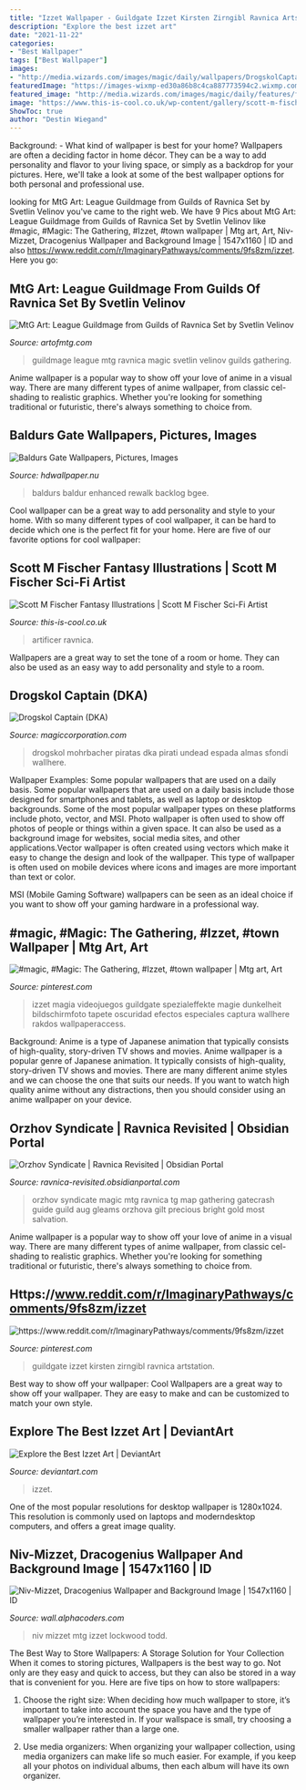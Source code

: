 ```yaml
---
title: "Izzet Wallpaper - Guildgate Izzet Kirsten Zirngibl Ravnica Artstation"
description: "Explore the best izzet art"
date: "2021-11-22"
categories:
- "Best Wallpaper"
tags: ["Best Wallpaper"]
images:
- "http://media.wizards.com/images/magic/daily/wallpapers/DrogskolCaptain_DKA_2560x1600_Wallpaper.jpg"
featuredImage: "https://images-wixmp-ed30a86b8c4ca887773594c2.wixmp.com/f/7c1a7ee8-ee25-4224-b5bf-ec4d43489c77/dartqbg-57fdc724-abf7-44f7-9786-57a86ee09733.jpg/v1/fill/w_197,h_350,q_70,strp/izzet_league_smartphone_wallpaper_1080p_by_locix_ita_dartqbg-350t.jpg?token=eyJ0eXAiOiJKV1QiLCJhbGciOiJIUzI1NiJ9.eyJzdWIiOiJ1cm46YXBwOjdlMGQxODg5ODIyNjQzNzNhNWYwZDQxNWVhMGQyNmUwIiwiaXNzIjoidXJuOmFwcDo3ZTBkMTg4OTgyMjY0MzczYTVmMGQ0MTVlYTBkMjZlMCIsIm9iaiI6W1t7ImhlaWdodCI6Ijw9MTgyMSIsInBhdGgiOiJcL2ZcLzdjMWE3ZWU4LWVlMjUtNDIyNC1iNWJmLWVjNGQ0MzQ4OWM3N1wvZGFydHFiZy01N2ZkYzcyNC1hYmY3LTQ0ZjctOTc4Ni01N2E4NmVlMDk3MzMuanBnIiwid2lkdGgiOiI8PTEwMjQifV1dLCJhdWQiOlsidXJuOnNlcnZpY2U6aW1hZ2Uub3BlcmF0aW9ucyJdfQ.cBa4aKec7aWtUlz7FHBKpsAQVmFf9tkpnqNoh15uEi8"
featured_image: "http://media.wizards.com/images/magic/daily/features/feat225_12_v6jbd5eacc.png"
image: "https://www.this-is-cool.co.uk/wp-content/gallery/scott-m-fischer/scott-m-fischer-sci-fi-fantasy-artist.jpg"
ShowToc: true
author: "Destin Wiegand"
---
```



Background: - What kind of wallpaper is best for your home?
Wallpapers are often a deciding factor in home décor. They can be a way to add personality and flavor to your living space, or simply as a backdrop for your pictures. Here, we'll take a look at some of the best wallpaper options for both personal and professional use.

	

		
looking for MtG Art: League Guildmage from Guilds of Ravnica Set by Svetlin Velinov you've came to the right web. We have 9 Pics about MtG Art: League Guildmage from Guilds of Ravnica Set by Svetlin Velinov like #magic, #Magic: The Gathering, #Izzet, #town wallpaper | Mtg art, Art, Niv-Mizzet, Dracogenius Wallpaper and Background Image | 1547x1160 | ID and also https://www.reddit.com/r/ImaginaryPathways/comments/9fs8zm/izzet. Here you go:
		
    
## MtG Art: League Guildmage From Guilds Of Ravnica Set By Svetlin Velinov

<img loading=lazy src="http://www.artofmtg.com/wp-content/uploads/2018/09/League-Guildmage-Guilds-of-Ravnica-MtG-Art.jpg" onerror="this.onerror=null;this.src='https://tse1.mm.bing.net/th?id=OIP.uaICi7BYB1CL9aCwCiiPeAHaFc&amp;pid=15.1';" alt="MtG Art: League Guildmage from Guilds of Ravnica Set by Svetlin Velinov">

_Source: artofmtg.com_

>guildmage league mtg ravnica magic svetlin velinov guilds gathering. 

	

Anime wallpaper is a popular way to show off your love of anime in a visual way. There are many different types of anime wallpaper, from classic cel-shading to realistic graphics. Whether you're looking for something traditional or futuristic, there's always something to choice from.

    
## Baldurs Gate Wallpapers, Pictures, Images

<img loading=lazy src="https://www.hdwallpaper.nu/wp-content/uploads/2016/07/baldurs_gate_wallpaper310688.png" onerror="this.onerror=null;this.src='https://tse3.mm.bing.net/th?id=OIP.SfsW2l_qQYzNOKikTwS7ywHaEK&amp;pid=15.1';" alt="Baldurs Gate Wallpapers, Pictures, Images">

_Source: hdwallpaper.nu_

>baldurs baldur enhanced rewalk backlog bgee. 

	

Cool wallpaper can be a great way to add personality and style to your home. With so many different types of cool wallpaper, it can be hard to decide which one is the perfect fit for your home. Here are five of our favorite options for cool wallpaper: 

    
## Scott M Fischer Fantasy Illustrations | Scott M Fischer Sci-Fi Artist

<img loading=lazy src="https://www.this-is-cool.co.uk/wp-content/gallery/scott-m-fischer/scott-m-fischer-sci-fi-fantasy-artist.jpg" onerror="this.onerror=null;this.src='https://tse4.mm.bing.net/th?id=OIP.VohixPxCmMpC90ywFGzzLgHaFi&amp;pid=15.1';" alt="Scott M Fischer Fantasy Illustrations | Scott M Fischer Sci-Fi Artist">

_Source: this-is-cool.co.uk_

>artificer ravnica. 

	

Wallpapers are a great way to set the tone of a room or home. They can also be used as an easy way to add personality and style to a room.

    
## Drogskol Captain (DKA)

<img loading=lazy src="http://media.wizards.com/images/magic/daily/wallpapers/DrogskolCaptain_DKA_2560x1600_Wallpaper.jpg" onerror="this.onerror=null;this.src='https://tse2.mm.bing.net/th?id=OIP.XHXd0v9hIe1zH7LLIK6UDAHaEo&amp;pid=15.1';" alt="Drogskol Captain (DKA)">

_Source: magiccorporation.com_

>drogskol mohrbacher piratas dka pirati undead espada almas sfondi wallhere. 

	

Wallpaper Examples: Some popular wallpapers that are used on a daily basis.
Some popular wallpapers that are used on a daily basis include those designed for smartphones and tablets, as well as laptop or desktop backgrounds. Some of the most popular wallpaper types on these platforms include photo, vector, and MSI. 
Photo wallpaper is often used to show off photos of people or things within a given space. It can also be used as a background image for websites, social media sites, and other applications.Vector wallpaper is often created using vectors which make it easy to change the design and look of the wallpaper. This type of wallpaper is often used on mobile devices where icons and images are more important than text or color. 

MSI (Mobile Gaming Software) wallpapers can be seen as an ideal choice if you want to show off your gaming hardware in a professional way.

    
## #magic, #Magic: The Gathering, #Izzet, #town Wallpaper | Mtg Art, Art

<img loading=lazy src="https://i.pinimg.com/736x/c1/4b/72/c14b72519acc68e51f56a24df601648e.jpg" onerror="this.onerror=null;this.src='https://tse3.mm.bing.net/th?id=OIP.9cgTrSYhWl2nicGIheo0KwHaEK&amp;pid=15.1';" alt="#magic, #Magic: The Gathering, #Izzet, #town wallpaper | Mtg art, Art">

_Source: pinterest.com_

>izzet magia videojuegos guildgate spezialeffekte magie dunkelheit bildschirmfoto tapete oscuridad efectos especiales captura wallhere rakdos wallpaperaccess. 

	

Background: Anime is a type of Japanese animation that typically consists of high-quality, story-driven TV shows and movies.
Anime wallpaper is a popular genre of Japanese animation. It typically consists of high-quality, story-driven TV shows and movies. There are many different anime styles and we can choose the one that suits our needs. If you want to watch high quality anime without any distractions, then you should consider using an anime wallpaper on your device.

    
## Orzhov Syndicate | Ravnica Revisited | Obsidian Portal

<img loading=lazy src="http://media.wizards.com/images/magic/daily/features/feat225_12_v6jbd5eacc.png" onerror="this.onerror=null;this.src='https://tse3.mm.bing.net/th?id=OIP.Rk6g4ZuoqEYo3ozDqX7r7QHaDl&amp;pid=15.1';" alt="Orzhov Syndicate | Ravnica Revisited | Obsidian Portal">

_Source: ravnica-revisited.obsidianportal.com_

>orzhov syndicate magic mtg ravnica tg map gathering gatecrash guide guild aug gleams orzhova gilt precious bright gold most salvation. 

	

Anime wallpaper is a popular way to show off your love of anime in a visual way. There are many different types of anime wallpaper, from classic cel-shading to realistic graphics. Whether you're looking for something traditional or futuristic, there's always something to choice from.

    
## Https://www.reddit.com/r/ImaginaryPathways/comments/9fs8zm/izzet

<img loading=lazy src="https://i.pinimg.com/736x/a3/e8/0f/a3e80fe7f28d6eea513386e4d1e2a10f.jpg" onerror="this.onerror=null;this.src='https://tse1.mm.bing.net/th?id=OIP.okBEuDx7vrYTyNuzVqmnQwHaFc&amp;pid=15.1';" alt="https://www.reddit.com/r/ImaginaryPathways/comments/9fs8zm/izzet">

_Source: pinterest.com_

>guildgate izzet kirsten zirngibl ravnica artstation. 

	

Best way to show off your wallpaper:
Cool Wallpapers are a great way to show off your wallpaper. They are easy to make and can be customized to match your own style.

    
## Explore The Best Izzet Art | DeviantArt

<img loading=lazy src="https://images-wixmp-ed30a86b8c4ca887773594c2.wixmp.com/f/7c1a7ee8-ee25-4224-b5bf-ec4d43489c77/dartqbg-57fdc724-abf7-44f7-9786-57a86ee09733.jpg/v1/fill/w_197,h_350,q_70,strp/izzet_league_smartphone_wallpaper_1080p_by_locix_ita_dartqbg-350t.jpg?token=eyJ0eXAiOiJKV1QiLCJhbGciOiJIUzI1NiJ9.eyJzdWIiOiJ1cm46YXBwOjdlMGQxODg5ODIyNjQzNzNhNWYwZDQxNWVhMGQyNmUwIiwiaXNzIjoidXJuOmFwcDo3ZTBkMTg4OTgyMjY0MzczYTVmMGQ0MTVlYTBkMjZlMCIsIm9iaiI6W1t7ImhlaWdodCI6Ijw9MTgyMSIsInBhdGgiOiJcL2ZcLzdjMWE3ZWU4LWVlMjUtNDIyNC1iNWJmLWVjNGQ0MzQ4OWM3N1wvZGFydHFiZy01N2ZkYzcyNC1hYmY3LTQ0ZjctOTc4Ni01N2E4NmVlMDk3MzMuanBnIiwid2lkdGgiOiI8PTEwMjQifV1dLCJhdWQiOlsidXJuOnNlcnZpY2U6aW1hZ2Uub3BlcmF0aW9ucyJdfQ.cBa4aKec7aWtUlz7FHBKpsAQVmFf9tkpnqNoh15uEi8" onerror="this.onerror=null;this.src='https://tse1.mm.bing.net/th?id=OIP.aDE29ZHkZyuATez1aBc17AAAAA&amp;pid=15.1';" alt="Explore the Best Izzet Art | DeviantArt">

_Source: deviantart.com_

>izzet. 

	

One of the most popular resolutions for desktop wallpaper is 1280x1024. This resolution is commonly used on laptops and moderndesktop computers, and offers a great image quality.

    
## Niv-Mizzet, Dracogenius Wallpaper And Background Image | 1547x1160 | ID

<img loading=lazy src="https://images5.alphacoders.com/436/436988.jpg" onerror="this.onerror=null;this.src='https://tse4.mm.bing.net/th?id=OIP.1z4HJSTlJumMZRsmkm7wOAHaFj&amp;pid=15.1';" alt="Niv-Mizzet, Dracogenius Wallpaper and Background Image | 1547x1160 | ID">

_Source: wall.alphacoders.com_

>niv mizzet mtg izzet lockwood todd. 

	

The Best Way to Store Wallpapers: A Storage Solution for Your Collection
When it comes to storing pictures, Wallpapers is the best way to go. Not only are they easy and quick to access, but they can also be stored in a way that is convenient for you. Here are five tips on how to store wallpapers:
1) Choose the right size: When deciding how much wallpaper to store, it’s important to take into account the space you have and the type of wallpaper you’re interested in. If your wallspace is small, try choosing a smaller wallpaper rather than a large one.

2) Use media organizers: When organizing your wallpaper collection, using media organizers can make life so much easier. For example, if you keep all your photos on individual albums, then each album will have its own organizer.

